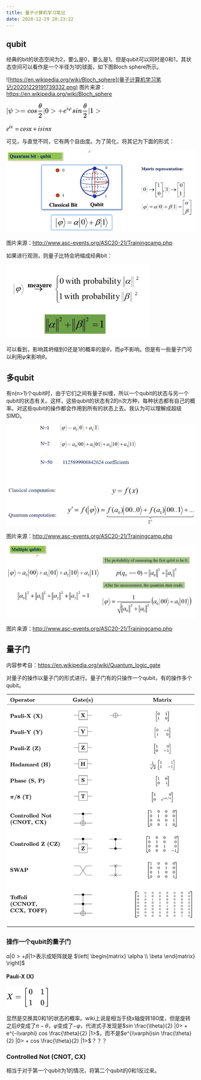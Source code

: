 ```yaml
---
title: 量子计算机学习笔记
date: 2020-12-29 20:23:22
---
```


## qubit

经典的bit的状态空间为2，要么是0，要么是1。但是qubit可以同时是0和1，其状态空间可以看作是一个半径为1的球面，如下图Bloch sphere所示。

![https://en.wikipedia.org/wiki/Bloch_sphere](量子计算机学习笔记/20201229191739332.png)
图片来源：<https://en.wikipedia.org/wiki/Bloch_sphere>

![在这里插入图片描述](量子计算机学习笔记/20201229185746261.png)

![在这里插入图片描述](量子计算机学习笔记/20201229191124607.png)

可见，与直觉不同，它有两个自由度。为了简化，将其记为下面的形式：

![在这里插入图片描述](量子计算机学习笔记/20201229170923656.png)

图片来源：<http://www.asc-events.org/ASC20-21/Trainingcamp.php>

如果进行观测，则量子比特会坍缩成经典bit：

![在这里插入图片描述](量子计算机学习笔记/20201229171308285.png)

可以看到，影响其坍缩到0还是1的概率的是$\theta$，而$\varphi$不影响。但是有一些量子门可以利用$\varphi$来影响$\theta$。

## 多qubit

有n(n>1)个qubit时，由于它们之间有量子纠缠，所以一个qubit的状态与另一个qubit的状态有关。这样，这些qubit的状态有2的n次方种，每种状态都有自己的概率。对这些qubit的操作都会作用到所有的状态上去。我认为可以理解成超级SIMD。

![在这里插入图片描述](量子计算机学习笔记/20201229180444629.png)

图片来源：<http://www.asc-events.org/ASC20-21/Trainingcamp.php>

![在这里插入图片描述](量子计算机学习笔记/20201229181508985.png)

图片来源：<http://www.asc-events.org/ASC20-21/Trainingcamp.php>

## 量子门

内容参考自：<https://en.wikipedia.org/wiki/Quantum_logic_gate>

对量子的操作以量子门的形式进行。量子门有的只操作一个qubit，有的操作多个qubit。

![在这里插入图片描述](量子计算机学习笔记/20201229182950262.png)

### 操作一个qubit的量子门

$\alpha |0> + \beta |1>$表示成矩阵就是
$\left[
	\begin{matrix}
		\alpha \\
		\beta
	\end{matrix} 
\right]$

#### Pauli-X (X)

![在这里插入图片描述](量子计算机学习笔记/20201229182932131.png)

显然是交换其0和1的状态的概率。wiki上说是相当于绕x轴旋转180度，但是旋转之后$\theta$变成了$\pi - \theta$，$\varphi$变成了$-\varphi$，代进式子发现是$sin \frac{\theta}{2} |0> + e^{-i\varphi} cos \frac{\theta}{2} |1>$，而不是$e^{i\varphi}sin \frac{\theta}{2} |0> + cos \frac{\theta}{2} |1>$？？？

### Controlled Not (CNOT, CX)

相当于对于第一个qubit为1的情况，将第二个qubit的0和1反过来。
